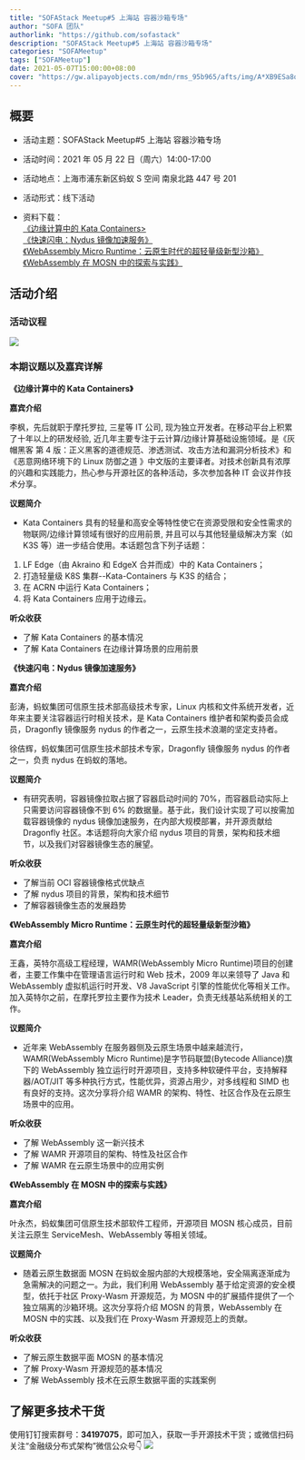 ```yaml
---
title: "SOFAStack Meetup#5 上海站 容器沙箱专场"
author: "SOFA 团队"
authorlink: "https://github.com/sofastack"
description: "SOFAStack Meetup#5 上海站 容器沙箱专场"
categories: "SOFAMeetup"
tags: ["SOFAMeetup"]
date: 2021-05-07T15:00:00+08:00
cover: "https://gw.alipayobjects.com/mdn/rms_95b965/afts/img/A*XB9ESa8q8PwAAAAAAAAAAAAAARQnAQ"
---
```


## 概要

- 活动主题：SOFAStack Meetup#5 上海站 容器沙箱专场

- 活动时间：2021 年 05 月 22 日（周六）14:00-17:00

- 活动地点：上海市浦东新区蚂蚁 S 空间 南泉北路 447 号 201

- 活动形式：线下活动

- 资料下载：<br/>
[《边缘计算中的 Kata Containers>](https://gw.alipayobjects.com/os/bmw-prod/30959033-63c5-43a4-93a4-75cbbb921296.pdf)<br/>
[《快速闪电：Nydus 镜像加速服务》](https://gw.alipayobjects.com/os/bmw-prod/aec94883-3d3e-47cc-974f-e85a90fb66ff.pdf)<br/>
[《WebAssembly Micro Runtime：云原生时代的超轻量级新型沙箱》](https://gw.alipayobjects.com/os/bmw-prod/dfadad7f-b3f0-48e7-b7b0-14a4fad65efc.pdf)<br/>
[《WebAssembly 在 MOSN 中的探索与实践》](https://gw.alipayobjects.com/os/bmw-prod/fbf09bcb-3c0f-4b66-af74-9dfa69966405.pdf)

## 活动介绍

### 活动议程

![](https://gw.alipayobjects.com/mdn/rms_95b965/afts/img/A*gtzbRpciFa8AAAAAAAAAAAAAARQnAQ)

### 本期议题以及嘉宾详解

**《边缘计算中的 Kata Containers》**

**嘉宾介绍**

李枫，先后就职于摩托罗拉, 三星等 IT 公司, 现为独立开发者。在移动平台上积累了十年以上的研发经验, 近几年主要专注于云计算/边缘计算基础设施领域。是《灰帽黑客 第 4 版：正义黑客的道德规范、渗透测试、攻击方法和漏洞分析技术》和《恶意网络环境下的 Linux 防御之道 》中文版的主要译者。对技术创新具有浓厚的兴趣和实践能力，热心参与开源社区的各种活动，多次参加各种 IT 会议并作技术分享。

**议题简介**

- Kata Containers 具有的轻量和高安全等特性使它在资源受限和安全性需求的物联网/边缘计算领域有很好的应用前景, 并且可以与其他轻量级解决方案（如 K3S 等）进一步结合使用。本话题包含下列子话题：
1) LF Edge（由 Akraino 和 EdgeX 合并而成）中的 Kata Containers；
2) 打造轻量级 K8S 集群--Kata-Containers 与 K3S 的结合；
3) 在 ACRN 中运行 Kata Containers；
4) 将 Kata Containers 应用于边缘云。

**听众收获**

- 了解 Kata Containers 的基本情况
- 了解 Kata Containers 在边缘计算场景的应用前景

**《快速闪电：Nydus 镜像加速服务》**

**嘉宾介绍**

彭涛，蚂蚁集团可信原生技术部高级技术专家，Linux 内核和文件系统开发者，近年来主要关注容器运行时相关技术，是 Kata Containers 维护者和架构委员会成员，Dragonfly 镜像服务 nydus 的作者之一，云原生技术浪潮的坚定支持者。

徐佶辉，蚂蚁集团可信原生技术部技术专家，Dragonfly 镜像服务 nydus 的作者之一，负责 nydus 在蚂蚁的落地。

**议题简介**

- 有研究表明，容器镜像拉取占据了容器启动时间的 70%，而容器启动实际上只需要访问容器镜像不到 6% 的数据量。基于此，我们设计实现了可以按需加载容器镜像的 nydus 镜像加速服务，在内部大规模部署，并开源贡献给 Dragonfly 社区。本话题将向大家介绍 nydus 项目的背景，架构和技术细节，以及我们对容器镜像生态的展望。

**听众收获**

- 了解当前 OCI 容器镜像格式优缺点
- 了解 nydus 项目的背景，架构和技术细节
- 了解容器镜像生态的发展趋势

**《WebAssembly Micro Runtime：云原生时代的超轻量级新型沙箱》**

**嘉宾介绍**

王鑫，英特尔高级工程经理，WAMR(WebAssembly Micro Runtime)项目的创建者，主要工作集中在管理语言运行时和 Web 技术，2009 年以来领导了 Java 和 WebAssembly 虚拟机运行时开发、V8 JavaScript 引擎的性能优化等相关工作。加入英特尔之前，在摩托罗拉主要作为技术 Leader，负责无线基站系统相关的工作。

**议题简介**

- 近年来 WebAssembly 在服务器侧及云原生场景中越来越流行，WAMR(WebAssembly Micro Runtime)是字节码联盟(Bytecode Alliance)旗下的 WebAssembly 独立运行时开源项目，支持多种软硬件平台，支持解释器/AOT/JIT 等多种执行方式，性能优异，资源占用少，对多线程和 SIMD 也有良好的支持。这次分享将介绍 WAMR 的架构、特性、社区合作及在云原生场景中的应用。

**听众收获**

- 了解 WebAssembly 这一新兴技术 
- 了解 WAMR 开源项目的架构、特性及社区合作 
- 了解 WAMR 在云原生场景中的应用实例

**《WebAssembly 在 MOSN 中的探索与实践》**

**嘉宾介绍**

叶永杰，蚂蚁集团可信原生技术部软件工程师，开源项目 MOSN 核心成员，目前关注云原生 ServiceMesh、WebAssembly 等相关领域。

**议题简介**

- 随着云原生数据面 MOSN 在蚂蚁金服内部的大规模落地，安全隔离逐渐成为急需解决的问题之一。为此，我们利用 WebAssembly 基于给定资源的安全模型，依托于社区 Proxy-Wasm 开源规范，为 MOSN 中的扩展插件提供了一个独立隔离的沙箱环境。这次分享将介绍 MOSN 的背景，WebAssembly 在 MOSN 中的实践、以及我们在 Proxy-Wasm 开源规范上的贡献。

**听众收获**

- 了解云原生数据平面 MOSN 的基本情况
- 了解 Proxy-Wasm 开源规范的基本情况
- 了解 WebAssembly 技术在云原生数据平面的实践案例

## 了解更多技术干货

使用钉钉搜索群号：**34197075**，即可加入，获取一手开源技术干货；或微信扫码关注“金融级分布式架构”微信公众号👇
![](https://gw.alipayobjects.com/mdn/rms_95b965/afts/img/A*s3UzR6VeQ6cAAAAAAAAAAAAAARQnAQ)
